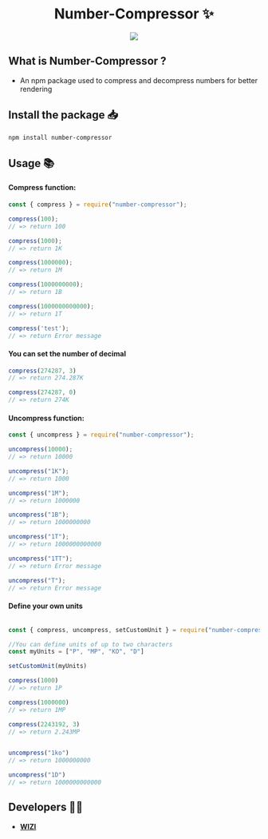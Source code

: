 <h1 align="center">Number-Compressor ✨</h1>
<p align="center">
  <a href="https://nodei.co/npm/number-compressor/"><img src="https://nodei.co/npm/number-compressor.png?downloads=true&downloadRank=true&stars=true"></a>
</p>

## What is Number-Compressor ?
- An npm package used to compress and decompress numbers for better rendering

## Install the package 📥
```sh
npm install number-compressor
```

## Usage 📚
#### Compress function:
```js
const { compress } = require("number-compressor");

compress(100);
// => return 100

compress(1000);
// => return 1K

compress(1000000);
// => return 1M

compress(1000000000);
// => return 1B

compress(1000000000000);
// => return 1T

compress('test');
// => return Error message
```
#### You can set the number of decimal

```js
compress(274287, 3)
// => return 274.287K

compress(274287, 0)
// => return 274K
```
#### Uncompress function:
```js
const { uncompress } = require("number-compressor");

uncompress(10000);
// => return 10000

uncompress("1K");
// => return 1000

uncompress("1M");
// => return 1000000

uncompress("1B");
// => return 1000000000

uncompress("1T");
// => return 1000000000000

uncompress("1TT");
// => return Error message

uncompress("T");
// => return Error message
```
#### Define your own units
```js

const { compress, uncompress, setCustomUnit } = require("number-compressor");

//You can define units of up to two characters
const myUnits = ["P", "MP", "KO", "D"]

setCustomUnit(myUnits)

compress(1000)
// => return 1P

compress(1000000)
// => return 1MP

compress(2243192, 3)
// => return 2.243MP


uncompress("1ko")
// => return 1000000000

uncompress("1D")
// => return 1000000000000
```


## Developers 👨‍💻
- **[WIZI](https://github.com/Wizi8914)**
